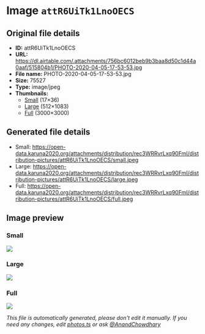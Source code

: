 # Image `attR6UiTk1LnoOECS`

## Original file details

- **ID:** attR6UiTk1LnoOECS
- **URL:** https://dl.airtable.com/.attachments/756bc6012beb9b3baa8d50c1d44a0aaf/515804b1/PHOTO-2020-04-05-17-53-53.jpg
- **File name:** PHOTO-2020-04-05-17-53-53.jpg
- **Size:** 75527
- **Type:** image/jpeg
- **Thumbnails:**
  - [Small](https://dl.airtable.com/.attachmentThumbnails/dbb418449b83f2900aea7181090f8992/d6fa5daa) (17×36)
  - [Large](https://dl.airtable.com/.attachmentThumbnails/0c86e080db898f919755ebbb707eef27/cc969602) (512×1083)
  - [Full](https://dl.airtable.com/.attachmentThumbnails/7374cf751669738dec0f3865f8b16423/7bad49e9) (3000×3000)

## Generated file details

- Small: https://open-data.karuna2020.org/attachments/distribution/rec3WRRvrLxq90FmI/distribution-pictures/attR6UiTk1LnoOECS/small.jpeg
- Large: https://open-data.karuna2020.org/attachments/distribution/rec3WRRvrLxq90FmI/distribution-pictures/attR6UiTk1LnoOECS/large.jpeg
- Full: https://open-data.karuna2020.org/attachments/distribution/rec3WRRvrLxq90FmI/distribution-pictures/attR6UiTk1LnoOECS/full.jpeg

## Image preview

### Small

![](https://open-data.karuna2020.org/attachments/distribution/rec3WRRvrLxq90FmI/distribution-pictures/attR6UiTk1LnoOECS/small.jpeg)

### Large

![](https://open-data.karuna2020.org/attachments/distribution/rec3WRRvrLxq90FmI/distribution-pictures/attR6UiTk1LnoOECS/large.jpeg)

### Full

![](https://open-data.karuna2020.org/attachments/distribution/rec3WRRvrLxq90FmI/distribution-pictures/attR6UiTk1LnoOECS/full.jpeg)

_This file is automatically generated, please don't edit it manually. If you need any changes, edit [photos.ts](/photos.ts) or ask [@AnandChowdhary](https://github.com/AnandChowdhary)_
